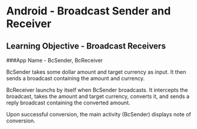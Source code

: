# Android - Broadcast Sender and Receiver
## Learning Objective - Broadcast Receivers
###App Name - BcSender, BcReceiver

BcSender takes some dollar amount and target currency as input. It then sends a broadcast containing the amount and currency.

BcReceiver launchs by itself when BcSender broadcasts. It intercepts the broadcast, takes the amount and target currency, converts it, and sends a reply broadcast containing the converted amount.

Upon successful conversion, the main activity (BcSender) displays note of conversion.
